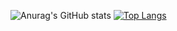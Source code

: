 ![Anurag's GitHub stats](https://github-readme-stats.vercel.app/api?username=amanda-shlee&count_private=true&show_icons=true&theme=radical)
[![Top Langs](https://github-readme-stats.vercel.app/api/top-langs/?username=amanda-shlee&layout=compact)](https://github.com/anuraghazra/github-readme-stats)
